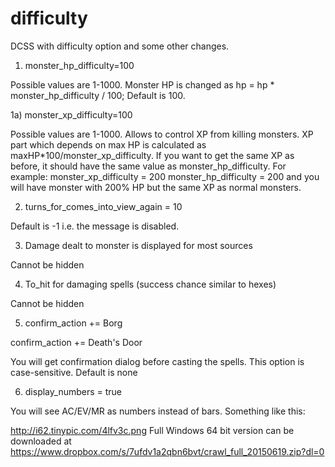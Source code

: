 # difficulty
DCSS with difficulty option and some other changes.

1) monster_hp_difficulty=100

Possible values are 1-1000. Monster HP is changed as hp = hp * monster_hp_difficulty / 100;
Default is 100.

1a) monster_xp_difficulty=100

Possible values are 1-1000. Allows to control XP from killing monsters.
XP part which depends on max HP is calculated as maxHP*100/monster_xp_difficulty.
If you want to get the same XP as before, it should have the same value as monster_hp_difficulty. 
For example:
monster_xp_difficulty = 200
monster_hp_difficulty = 200
and you will have monster with 200% HP but the same XP as normal monsters.

2) turns_for_comes_into_view_again = 10

Default is -1 i.e. the message is disabled.

3) Damage dealt to monster is displayed for most sources

Cannot be hidden

4) To_hit for damaging spells (success chance similar to hexes)

Cannot be hidden

5) confirm_action += Borg

confirm_action += Death's Door

You will get confirmation dialog before casting the spells. This option is case-sensitive.
Default is none

6) display_numbers = true

You will see AC/EV/MR as numbers instead of bars. Something like this:

http://i62.tinypic.com/4lfv3c.png
Full Windows 64 bit version can be downloaded at https://www.dropbox.com/s/7ufdv1a2qbn6bvt/crawl_full_20150619.zip?dl=0
